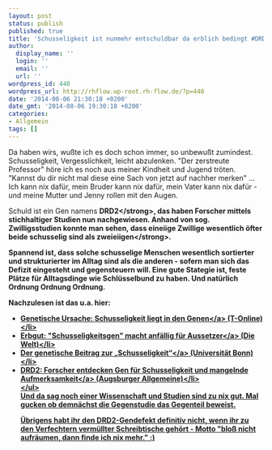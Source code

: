 ```yaml
---
layout: post
status: publish
published: true
title: 'Schusseligkeit ist nunmehr entschuldbar da erblich bedingt #DRD2'
author:
  display_name: ''
  login: ''
  email: ''
  url: ''
wordpress_id: 440
wordpress_url: http://rhflow.wp-root.rh-flow.de/?p=440
date: '2014-08-06 21:30:18 +0200'
date_gmt: '2014-08-06 19:30:18 +0200'
categories:
- Allgemein
tags: []
---
```

<p>Da haben wirs, wu&szlig;te ich es doch schon immer, so unbewu&szlig;t zumindest. Schusseligkeit, Vergesslichkeit, leicht abzulenken. "Der zerstreute Professor" h&ouml;re ich es noch aus meiner Kindheit und Jugend tr&ouml;ten. "Kannst du dir nicht mal diese eine Sach von jetzt auf nachher merken" ... Ich kann nix daf&uuml;r, mein Bruder kann nix daf&uuml;r, mein Vater kann nix daf&uuml;r - und meine Mutter und Jenny rollen mit den Augen.</p>
<p>Schuld ist ein Gen namens <strong>DRD2<&#47;strong>, das haben Forscher mittels stichhaltiger Studien nun nachgewiesen. Anhand von sog. Zwilligsstudien konnte man sehen, dass <strong>eineiige Zwillige wesentlich &ouml;fter beide schusselig sind als zweieiigen<&#47;strong>.</p>
<p>Spannend ist, dass solche schusselige Menschen wesentlich sortierter und strukturierter im Alltag sind als die anderen - sofern man sich das Defizit eingesteht und gegensteuern will. Eine gute Stategie ist, feste Pl&auml;tze f&uuml;r Alltagsdinge wie Schl&uuml;sselbund zu haben. Und nat&uuml;rlich Ordnung Ordnung Ordnung.</p>
<p>Nachzulesen ist das u.a. hier:</p>
<ul>
<li><a href="http:&#47;&#47;www.t-online.de&#47;lifestyle&#47;gesundheit&#47;id_68556226&#47;schusseligkeit-liegt-in-den-genen-gen-drd2-schuld-an-aussetzern.html">Genetische Ursache: Schusseligkeit liegt in den Genen<&#47;a> (T-Online)<&#47;li>
<li><a href="http:&#47;&#47;www.welt.de&#47;gesundheit&#47;article125935629&#47;Schusseligkeitsgen-macht-anfaellig-fuer-Aussetzer.html">Erbgut: "Schusseligkeitsgen" macht anf&auml;llig f&uuml;r Aussetzer<&#47;a> (Die Welt)<&#47;li>
<li><a href="http:&#47;&#47;www3.uni-bonn.de&#47;Pressemitteilungen&#47;063-2014">Der genetische Beitrag zur &bdquo;Schusseligkeit&ldquo;<&#47;a> (Universit&auml;t Bonn)<&#47;li>
<li><a href="http:&#47;&#47;www.augsburger-allgemeine.de&#47;wissenschaft&#47;Forscher-entdecken-Gen-fuer-Schusseligkeit-und-mangelnde-Aufmerksamkeit-id29248942.html">DRD2: Forscher entdecken Gen f&uuml;r Schusseligkeit und mangelnde Aufmerksamkeit<&#47;a> (Augsburger Allgemeine)<&#47;li><br />
<&#47;ul><br />
Und da sag noch einer Wissenschaft und Studien sind zu nix gut. Mal gucken ob demn&auml;chst die Gegenstudie das Gegenteil beweist.</p>
<p>&Uuml;brigens habt ihr den DRD2-Gendefekt definitiv nicht, wenn ihr zu den Verfechtern verm&uuml;llter Schreibtische geh&ouml;rt - Motto "blo&szlig; nicht aufr&auml;umen, dann finde ich nix mehr." :)</p>
